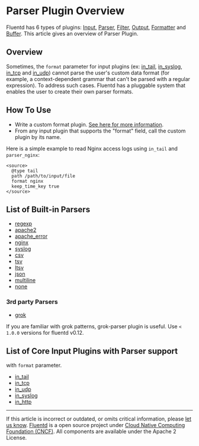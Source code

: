 # Parser Plugin Overview

Fluentd has 6 types of plugins: [Input](/plugins/input/README.md),
[Parser](/plugins/parser/README.md), [Filter](/plugins/filter/README.md),
[Output](/plugins/output/README.md), [Formatter](/plugins/formatter/README.md)
and [Buffer](/plugins/buffer/README.md). This article gives an overview of
Parser Plugin.


## Overview

Sometimes, the `format` parameter for input plugins (ex:
[in\_tail](/plugins/input/in_tail.md), [in\_syslog](/plugins/input/in_syslog.md), [in\_tcp](/plugins/input/in_tcp.md) and
[in\_udp](/plugins/input/in_udp.md)) cannot parse the user's custom data format (for
example, a context-dependent grammar that can't be parsed with a regular
expression). To address such cases. Fluentd has a pluggable system that
enables the user to create their own parser formats.

## How To Use

-   Write a custom format plugin. [See here for more information](/developer/plugin-development.md/#parser-plugins).
-   From any input plugin that supports the "format" field, call the
    custom plugin by its name.

Here is a simple example to read Nginx access logs using `in_tail` and
`parser_nginx`:

``` {.CodeRay}
<source>
  @type tail
  path /path/to/input/file
  format nginx
  keep_time_key true
</source>
```

## List of Built-in Parsers

-   [regexp](/plugins/parser/parser_regexp.md)
-   [apache2](/plugins/parser/parser_apache2.md)
-   [apache\_error](/plugins/parser/parser_apache_error.md)
-   [nginx](/plugins/parser/parser_nginx.md)
-   [syslog](/plugins/parser/parser_syslog.md)
-   [csv](/plugins/parser/parser_csv.md)
-   [tsv](/plugins/parser/parser_tsv.md)
-   [ltsv](/plugins/parser/parser_ltsv.md)
-   [json](/plugins/parser/parser_json.md)
-   [multiline](/plugins/parser/parser_multiline.md)
-   [none](/plugins/parser/parser_none.md)

### 3rd party Parsers

-   [grok](https://github.com/fluent/fluent-plugin-grok-parser)

If you are familiar with grok patterns, grok-parser plugin is useful.
Use `< 1.0.0` versions for fluentd v0.12.

## List of Core Input Plugins with Parser support

with `format` parameter.

-   [in\_tail](/plugins/input/in_tail.md)
-   [in\_tcp](/plugins/input/in_tcp.md)
-   [in\_udp](/plugins/input/in_udp.md)
-   [in\_syslog](/plugins/input/in_syslog.md)
-   [in\_http](/plugins/input/in_http.md)


------------------------------------------------------------------------

If this article is incorrect or outdated, or omits critical information, please [let us know](https://github.com/fluent/fluentd-docs/issues?state=open).
[Fluentd](http://www.fluentd.org/) is a open source project under [Cloud Native Computing Foundation (CNCF)](https://cncf.io/). All components are available under the Apache 2 License.
